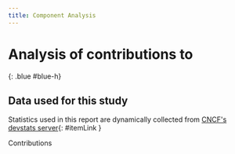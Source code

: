 ```yaml
---
title: Component Analysis
---
```


# Analysis of contributions to 
{: .blue #blue-h}

## Data used for this study

Statistics used in this report are dynamically collected from [CNCF's devstats server](https://devstats.cncf.io/){: #itemLink }

<div id="selection"></div>

Contributions

<div class="graph" data-kind="components" data-metric="hcomcontributions" data-periods="w,m,y,y10"></div>

<script src="js/script.js" data-kind="components"></script>